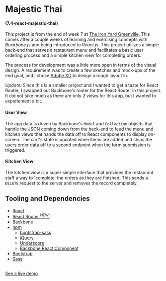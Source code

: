 # Majestic Thai
#### (7.4-react-majestic-thai)

This project is from the end of week 7 at [The Iron Yard Greenville](https://theironyard.com). This comes after a couple weeks of learning and exercising concepts with _Backbone.js_ and being introduced to _React.js_. This project utilizes a simple back-end that serves a restaurant menu and facilitates a basic user ordering process and a simple kitchen view for completing orders.

The process for development was a little more open in terms of the visual design. A requirement was to create a few sketches and mock-ups of the end goal, and I chose [Adobe XD](http://www.adobe.com/products/experience-design.html) to design a rough layout in.

*Update:* Since this is a smaller project and I wanted to get a taste for React Router, I swapped out Backbone's router for the React Router in this project. It did not take much as there are only 2 views for this app, but I wanted to experiement a bit. 

#### User View
The app data is driven by Backbone's `Model` and `Collection` objects that handle the JSON coming down from the back-end to feed the menu and kitchen views that hands the data off to React components to display on-screen. The cart's state is updated when items are added and ships the users order data off to a second endpoint when the form submission is triggered.

#### Kitchen View
The kitchen view is a super simple interface that provides the restaurant staff a way to 'complete' the orders as they are finished. This sends a `DELETE` request to the server and removes the record completely.

## Tooling and Dependencies
+ [React](https://facebook.github.io/react/)
+ [React Router <sup>NEW!</sup>](https://github.com/ReactTraining/react-router)
+ [Backbone](http://backbonejs.org/)
+ [npm](https://www.npmjs.com/)
    - [bootstrap-sass](https://github.com/twbs/bootstrap-sass)
    - [jQuery](https://jquery.com/)
    - [Underscore](http://underscorejs.org/)
    - [Backbone.React.Component](https://github.com/magalhas/backbone-react-component)
+ [Bootstrap](http://getbootstrap.com/)
+ [Sass](http://sass-lang.com/)

##
 [See a live demo](https://imarrsh.github.io/7.4-react-majestic-thai/)
